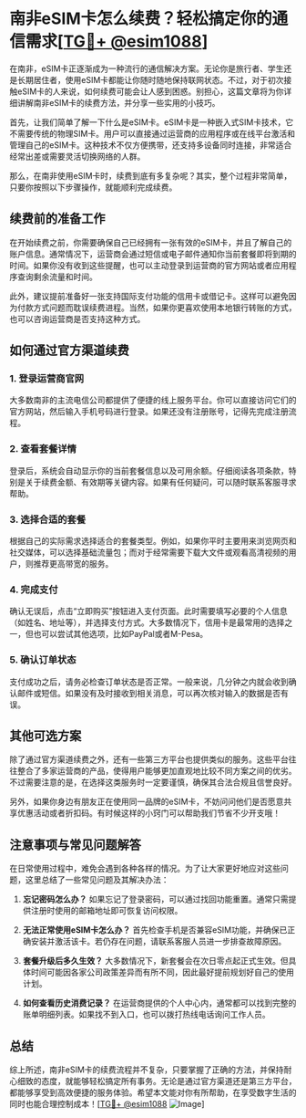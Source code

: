 # 南非eSIM卡怎么续费？轻松搞定你的通信需求[[TG💪+ @esim1088](https://t.me/s/esim1088)]

在南非，eSIM卡正逐渐成为一种流行的通信解决方案。无论你是旅行者、学生还是长期居住者，使用eSIM卡都能让你随时随地保持联网状态。不过，对于初次接触eSIM卡的人来说，如何续费可能会让人感到困惑。别担心，这篇文章将为你详细讲解南非eSIM卡的续费方法，并分享一些实用的小技巧。

首先，让我们简单了解一下什么是eSIM卡。eSIM卡是一种嵌入式SIM卡技术，它不需要传统的物理SIM卡。用户可以直接通过运营商的应用程序或在线平台激活和管理自己的eSIM卡。这种技术不仅方便携带，还支持多设备同时连接，非常适合经常出差或需要灵活切换网络的人群。

那么，在南非使用eSIM卡时，续费到底有多复杂呢？其实，整个过程非常简单，只要你按照以下步骤操作，就能顺利完成续费。

## 续费前的准备工作

在开始续费之前，你需要确保自己已经拥有一张有效的eSIM卡，并且了解自己的账户信息。通常情况下，运营商会通过短信或电子邮件通知你当前套餐即将到期的时间。如果你没有收到这些提醒，也可以主动登录到运营商的官方网站或者应用程序查询剩余流量和时间。

此外，建议提前准备好一张支持国际支付功能的信用卡或借记卡。这样可以避免因为付款方式问题而耽误续费进程。当然，如果你更喜欢使用本地银行转账的方式，也可以咨询运营商是否支持这种方式。

## 如何通过官方渠道续费

### 1. 登录运营商官网

大多数南非的主流电信公司都提供了便捷的线上服务平台。你可以直接访问它们的官方网站，然后输入手机号码进行登录。如果还没有注册账号，记得先完成注册流程。

### 2. 查看套餐详情

登录后，系统会自动显示你的当前套餐信息以及可用余额。仔细阅读各项条款，特别是关于续费金额、有效期等关键内容。如果有任何疑问，可以随时联系客服寻求帮助。

### 3. 选择合适的套餐

根据自己的实际需求选择适合的套餐类型。例如，如果你平时主要用来浏览网页和社交媒体，可以选择基础流量包；而对于经常需要下载大文件或观看高清视频的用户，则推荐更高带宽的服务。

### 4. 完成支付

确认无误后，点击“立即购买”按钮进入支付页面。此时需要填写必要的个人信息（如姓名、地址等），并选择支付方式。大多数情况下，信用卡是最常用的选择之一，但也可以尝试其他选项，比如PayPal或者M-Pesa。

### 5. 确认订单状态

支付成功之后，请务必检查订单状态是否正常。一般来说，几分钟之内就会收到确认邮件或短信。如果没有及时接收到相关消息，可以再次核对输入的数据是否有误。

## 其他可选方案

除了通过官方渠道续费之外，还有一些第三方平台也提供类似的服务。这些平台往往整合了多家运营商的产品，使得用户能够更加直观地比较不同方案之间的优劣。不过需要注意的是，在选择这类服务时一定要谨慎，确保其合法合规且信誉良好。

另外，如果你身边有朋友正在使用同一品牌的eSIM卡，不妨问问他们是否愿意共享优惠活动或者折扣码。有时候这样的小窍门可以帮助我们节省不少开支哦！

## 注意事项与常见问题解答

在日常使用过程中，难免会遇到各种各样的情况。为了让大家更好地应对这些问题，这里总结了一些常见问题及其解决办法：

1. **忘记密码怎么办？**
   如果忘记了登录密码，可以通过找回功能重置。通常只需提供注册时使用的邮箱地址即可恢复访问权限。

2. **无法正常使用eSIM卡怎么办？**
   首先检查手机是否兼容eSIM功能，并确保已正确安装并激活该卡。若仍存在问题，请联系客服人员进一步排查故障原因。

3. **套餐升级后多久生效？**
   大多数情况下，新套餐会在次日零点起正式生效。但具体时间可能因各家公司政策差异而有所不同，因此最好提前规划好自己的使用计划。

4. **如何查看历史消费记录？**
   在运营商提供的个人中心内，通常都可以找到完整的账单明细列表。如果找不到入口，也可以拨打热线电话询问工作人员。

## 总结

综上所述，南非eSIM卡的续费流程并不复杂，只要掌握了正确的方法，并保持耐心细致的态度，就能够轻松搞定所有事务。无论是通过官方渠道还是第三方平台，都能够享受到高效便捷的服务体验。希望本文能对你有所帮助，在享受数字生活的同时也能合理控制成本！[[TG💪+ @esim1088](https://t.me/s/esim1088) ![Image](https://i.postimg.cc/4NQfJmqS/Snipaste-2025-05-13-00-14-12.png)]